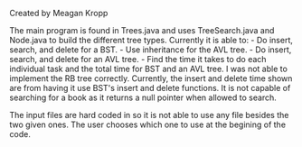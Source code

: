 Created by Meagan Kropp

The main program is found in Trees.java  and uses TreeSearch.java and Node.java to build the different tree types.
Currently it is able to:
    - Do insert, search, and delete for a BST.
    - Use inheritance for the AVL tree.
    - Do insert, search, and delete for an AVL tree.
    - Find the time it takes to do each individual task and the total time for BST and an AVL tree.
I was not able to implement the RB tree correctly.  Currently, the insert and delete time shown are from having it
use BST's insert and delete functions.  It is not capable of searching for a book as it returns a null pointer when
allowed to search.

The input files are hard coded in so it is not able to use any file besides the two given ones.  The user chooses which one to use at the begining of the code.

